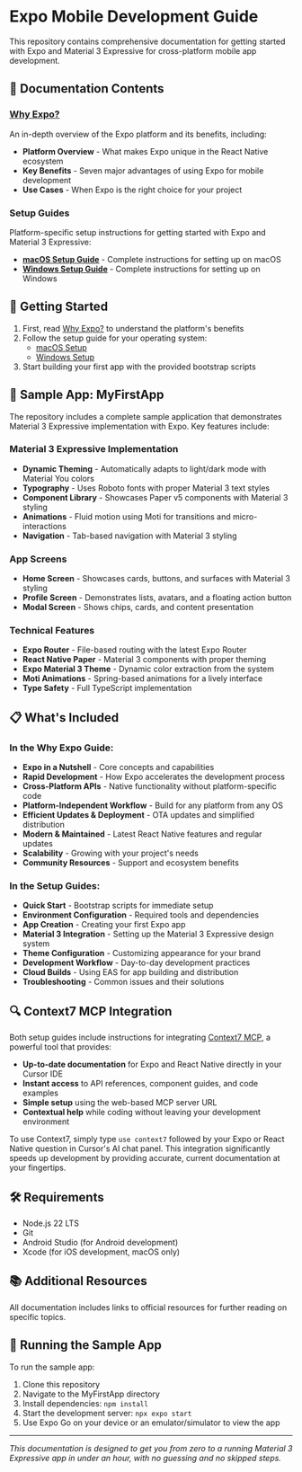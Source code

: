# Expo Mobile Development Guide

This repository contains comprehensive documentation for getting started with Expo and Material 3 Expressive for cross-platform mobile app development.

## 📑 Documentation Contents

### [Why Expo?](why_expo.md)

An in-depth overview of the Expo platform and its benefits, including:

- **Platform Overview** - What makes Expo unique in the React Native ecosystem
- **Key Benefits** - Seven major advantages of using Expo for mobile development
- **Use Cases** - When Expo is the right choice for your project

### Setup Guides

Platform-specific setup instructions for getting started with Expo and Material 3 Expressive:

- [**macOS Setup Guide**](Docs/setup_mac.md) - Complete instructions for setting up on macOS
- [**Windows Setup Guide**](Docs/setup_pc.md) - Complete instructions for setting up on Windows

## 🚀 Getting Started

1. First, read [Why Expo?](why_expo.md) to understand the platform's benefits
2. Follow the setup guide for your operating system:
   - [macOS Setup](Docs/setup_mac.md)
   - [Windows Setup](Docs/setup_pc.md)
3. Start building your first app with the provided bootstrap scripts

## 📱 Sample App: MyFirstApp

The repository includes a complete sample application that demonstrates Material 3 Expressive implementation with Expo. Key features include:

### Material 3 Expressive Implementation

- **Dynamic Theming** - Automatically adapts to light/dark mode with Material You colors
- **Typography** - Uses Roboto fonts with proper Material 3 text styles
- **Component Library** - Showcases Paper v5 components with Material 3 styling
- **Animations** - Fluid motion using Moti for transitions and micro-interactions
- **Navigation** - Tab-based navigation with Material 3 styling

### App Screens

- **Home Screen** - Showcases cards, buttons, and surfaces with Material 3 styling
- **Profile Screen** - Demonstrates lists, avatars, and a floating action button
- **Modal Screen** - Shows chips, cards, and content presentation

### Technical Features

- **Expo Router** - File-based routing with the latest Expo Router
- **React Native Paper** - Material 3 components with proper theming
- **Expo Material 3 Theme** - Dynamic color extraction from the system
- **Moti Animations** - Spring-based animations for a lively interface
- **Type Safety** - Full TypeScript implementation

## 📋 What's Included

### In the Why Expo Guide:

- **Expo in a Nutshell** - Core concepts and capabilities
- **Rapid Development** - How Expo accelerates the development process
- **Cross-Platform APIs** - Native functionality without platform-specific code
- **Platform-Independent Workflow** - Build for any platform from any OS
- **Efficient Updates & Deployment** - OTA updates and simplified distribution
- **Modern & Maintained** - Latest React Native features and regular updates
- **Scalability** - Growing with your project's needs
- **Community Resources** - Support and ecosystem benefits

### In the Setup Guides:

- **Quick Start** - Bootstrap scripts for immediate setup
- **Environment Configuration** - Required tools and dependencies
- **App Creation** - Creating your first Expo app
- **Material 3 Integration** - Setting up the Material 3 Expressive design system
- **Theme Configuration** - Customizing appearance for your brand
- **Development Workflow** - Day-to-day development practices
- **Cloud Builds** - Using EAS for app building and distribution
- **Troubleshooting** - Common issues and their solutions

## 🔍 Context7 MCP Integration

Both setup guides include instructions for integrating [Context7 MCP](https://github.com/upstash/context7), a powerful tool that provides:

- **Up-to-date documentation** for Expo and React Native directly in your Cursor IDE
- **Instant access** to API references, component guides, and code examples
- **Simple setup** using the web-based MCP server URL
- **Contextual help** while coding without leaving your development environment

To use Context7, simply type `use context7` followed by your Expo or React Native question in Cursor's AI chat panel. This integration significantly speeds up development by providing accurate, current documentation at your fingertips.

## 🛠 Requirements

- Node.js 22 LTS
- Git
- Android Studio (for Android development)
- Xcode (for iOS development, macOS only)

## 📚 Additional Resources

All documentation includes links to official resources for further reading on specific topics.

## 🧪 Running the Sample App

To run the sample app:

1. Clone this repository
2. Navigate to the MyFirstApp directory
3. Install dependencies: `npm install`
4. Start the development server: `npx expo start`
5. Use Expo Go on your device or an emulator/simulator to view the app

---

_This documentation is designed to get you from zero to a running Material 3 Expressive app in under an hour, with no guessing and no skipped steps._
